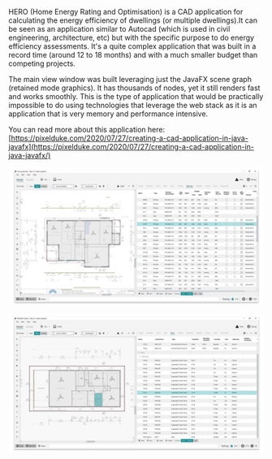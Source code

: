 HERO (Home Energy Rating and Optimisation) is a CAD application for calculating the energy efficiency of dwellings (or multiple dwellings).It can be seen as an application similar to Autocad (which is used in civil engineering, architecture, etc) but with the specific purpose to do energy efficiency assessments. It's a quite complex application that was built in a record time (around 12 to 18 months) and with a much smaller 
budget than competing projects.  

The main view window was built leveraging just the JavaFX scene graph (retained mode graphics). It has thousands of nodes,
yet it still renders fast and works smoothly. This is the type of application that would be practically impossible to do using technologies that leverage the web stack as it is an application that is very memory and performance intensive.  

You can read more about this application here: [https://pixelduke.com/2020/07/27/creating-a-cad-application-in-java-javafx](https://pixelduke.com/2020/07/27/creating-a-cad-application-in-java-javafx/)


![Screen 1](screen1.png)

![Screen 2](screen2.png)
